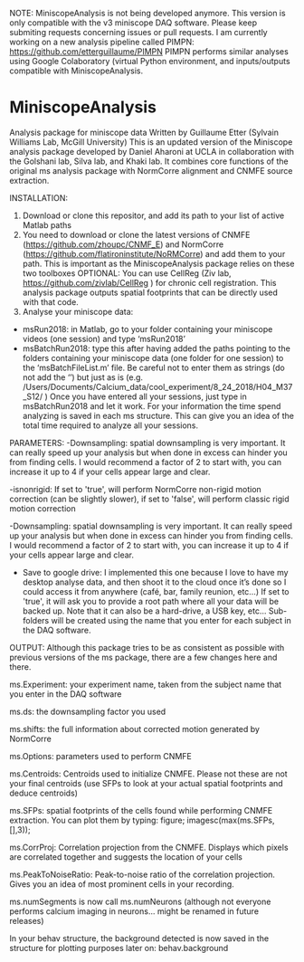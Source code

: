 NOTE: MiniscopeAnalysis is not being developed anymore. This version is only compatible with the v3 miniscope DAQ software.
Please keep submiting requests concerning issues or pull requests.
I am currently working on a new analysis pipeline called PIMPN:
https://github.com/etterguillaume/PIMPN
PIMPN performs similar analyses using Google Colaboratory (virtual Python environment, and inputs/outputs compatible with MiniscopeAnalysis.

# MiniscopeAnalysis
Analysis package for miniscope data
Written by Guillaume Etter (Sylvain Williams Lab, McGill University)
This is an updated version of the Miniscope analysis package developed by Daniel Aharoni at UCLA in collaboration with the Golshani lab, Silva lab, and Khaki lab.
It combines core functions of the original ms analysis package with NormCorre alignment and CNMFE source extraction.

INSTALLATION:

1) Download or clone this repositor, and add its path to your list of active Matlab paths
2) You need to download or clone the latest versions of CNMFE (https://github.com/zhoupc/CNMF_E)  and NormCorre (https://github.com/flatironinstitute/NoRMCorre) and add them to your path. This is important as the MiniscopeAnalysis package relies on these two toolboxes
OPTIONAL: You can use CellReg (Ziv lab, https://github.com/zivlab/CellReg ) for chronic cell registration. This analysis package outputs spatial footprints that can be directly used with that code.
3) Analyse your miniscope data:
- msRun2018: in Matlab, go to your folder containing your miniscope videos (one session) and type ‘msRun2018’
- msBatchRun2018: type this after having added the paths pointing to the folders containing your miniscope data (one folder for one session) to the ‘msBatchFileList.m’ file. Be careful not to enter them as strings (do not add the ‘’) but just as is (e.g. /Users/Documents/Calcium_data/cool_experiment/8_24_2018/H04_M37_S12/ )
Once you have entered all your sessions, just type in msBatchRun2018 and let it work. For your information the time spend analyzing is saved in each ms structure. This can give you an idea of the total time required to analyze all your sessions.

PARAMETERS:
-Downsampling: spatial downsampling is very important. It can really speed up your analysis but when done in excess can hinder you from finding cells. I would recommend a factor of 2 to start with, you can increase it up to 4 if your cells appear large and clear.

-isnonrigid: If set to 'true', will perform NormCorre non-rigid motion correction (can be slightly slower), if set to 'false', will perform classic rigid motion correction

-Downsampling: spatial downsampling is very important. It can really speed up your analysis but when done in excess can hinder you from finding cells. I would recommend a factor of 2 to start with, you can increase it up to 4 if your cells appear large and clear.

- Save to google drive: I implemented this one because I love to have my desktop analyse data, and then shoot it to the cloud once it’s done so I could access it from anywhere (café, bar, family reunion, etc…) If set to 'true', it will ask you to provide a root path where all your data will be backed up. Note that it can also be a hard-drive, a USB key, etc… Sub-folders will be created using the name that you enter for each subject in the DAQ software.

OUTPUT:
Although this package tries to be as consistent as possible with previous versions of the ms package, there are a few changes here and there.

ms.Experiment: your experiment name, taken from the subject name that you enter in the DAQ software

ms.ds: the downsampling factor you used

ms.shifts: the full information about corrected motion generated by NormCorre

ms.Options: parameters used to perform CNMFE

ms.Centroids: Centroids used to initialize CNMFE. Please not these are not your final centroids (use SFPs to look at your actual spatial footprints and deduce centroids)

ms.SFPs: spatial footprints of the cells found while performing CNMFE extraction. You can plot them by typing:
figure; imagesc(max(ms.SFPs,[],3));

ms.CorrProj: Correlation projection from the CNMFE. Displays which pixels are correlated together and suggests the location of your cells

ms.PeakToNoiseRatio: Peak-to-noise ratio of the correlation projection. Gives you an idea of most prominent cells in your recording.

ms.numSegments is now call ms.numNeurons (although not everyone performs calcium imaging in neurons... might be renamed in future releases)

In your behav structure, the background detected is now saved in the structure for plotting purposes later on:
behav.background
